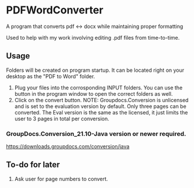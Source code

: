 # PDFWordConverter
A program that converts pdf &lt;-> docx while maintaining proper formatting

Used to help with my work involving editing .pdf files from time-to-time.

## Usage
Folders will be created on program startup.  It can be located right on your desktop as the "PDF to Word" folder.
  1. Plug your files into the corrosponding INPUT folders.  You can use the button in the program window to open the correct folders as well.
  2. Click on the convert button.
      NOTE: Groupdocs.Conversion is unlicensed and is set to the evaluation version by default.  Only three pages can be converted.  The Eval version is the same as the licensed, it just limits the user to 3 pages in total per conversion.


### GroupDocs.Conversion_21.10-Java version or newer required.
https://downloads.groupdocs.com/conversion/java


## To-do for later
  1. Ask user for page numbers to convert.
